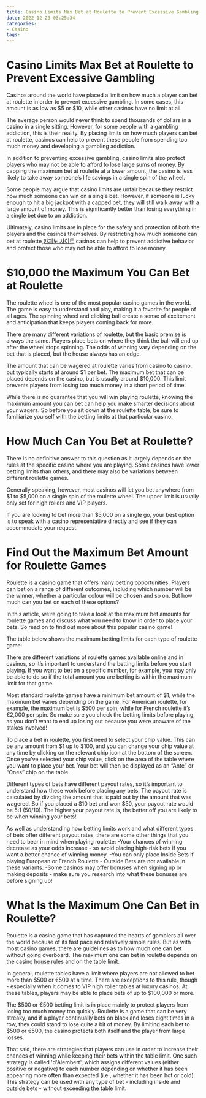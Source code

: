 ```yaml
---
title: Casino Limits Max Bet at Roulette to Prevent Excessive Gambling
date: 2022-12-23 03:25:34
categories:
- Casino
tags:
---
```



#  Casino Limits Max Bet at Roulette to Prevent Excessive Gambling

Casinos around the world have placed a limit on how much a player can bet at roulette in order to prevent excessive gambling. In some cases, this amount is as low as $5 or $10, while other casinos have no limit at all.

The average person would never think to spend thousands of dollars in a casino in a single sitting. However, for some people with a gambling addiction, this is their reality. By placing limits on how much players can bet at roulette, casinos can help to prevent these people from spending too much money and developing a gambling addiction.

In addition to preventing excessive gambling, casino limits also protect players who may not be able to afford to lose large sums of money. By capping the maximum bet at roulette at a lower amount, the casino is less likely to take away someone’s life savings in a single spin of the wheel.

Some people may argue that casino limits are unfair because they restrict how much someone can win on a single bet. However, if someone is lucky enough to hit a big jackpot with a capped bet, they will still walk away with a large amount of money. This is significantly better than losing everything in a single bet due to an addiction.

Ultimately, casino limits are in place for the safety and protection of both the players and the casinos themselves. By restricting how much someone can bet at roulette,[카지노 사이트](https://choegocasino.com/) casinos can help to prevent addictive behavior and protect those who may not be able to afford to lose money.

#  $10,000 the Maximum You Can Bet at Roulette

The roulette wheel is one of the most popular casino games in the world. The game is easy to understand and play, making it a favorite for people of all ages. The spinning wheel and clicking ball create a sense of excitement and anticipation that keeps players coming back for more.

There are many different variations of roulette, but the basic premise is always the same. Players place bets on where they think the ball will end up after the wheel stops spinning. The odds of winning vary depending on the bet that is placed, but the house always has an edge.

The amount that can be wagered at roulette varies from casino to casino, but typically starts at around $1 per bet. The maximum bet that can be placed depends on the casino, but is usually around $10,000. This limit prevents players from losing too much money in a short period of time.

While there is no guarantee that you will win playing roulette, knowing the maximum amount you can bet can help you make smarter decisions about your wagers. So before you sit down at the roulette table, be sure to familiarize yourself with the betting limits at that particular casino.

#  How Much Can You Bet at Roulette? 

There is no definitive answer to this question as it largely depends on the rules at the specific casino where you are playing. Some casinos have lower betting limits than others, and there may also be variations between different roulette games.

Generally speaking, however, most casinos will let you bet anywhere from $1 to $5,000 on a single spin of the roulette wheel. The upper limit is usually only set for high rollers and VIP players.

If you are looking to bet more than $5,000 on a single go, your best option is to speak with a casino representative directly and see if they can accommodate your request.

#  Find Out the Maximum Bet Amount for Roulette Games 

 Roulette is a casino game that offers many betting opportunities. Players can bet on a range of different outcomes, including which number will be the winner, whether a particular colour will be chosen and so on. But how much can you bet on each of these options?

In this article, we’re going to take a look at the maximum bet amounts for roulette games and discuss what you need to know in order to place your bets. So read on to find out more about this popular casino game!

The table below shows the maximum betting limits for each type of roulette game:

There are different variations of roulette games available online and in casinos, so it’s important to understand the betting limits before you start playing. If you want to bet on a specific number, for example, you may only be able to do so if the total amount you are betting is within the maximum limit for that game.

Most standard roulette games have a minimum bet amount of $1, while the maximum bet varies depending on the game. For American roulette, for example, the maximum bet is $500 per spin, while for French roulette it’s €2,000 per spin. So make sure you check the betting limits before playing, as you don’t want to end up losing out because you were unaware of the stakes involved!

To place a bet in roulette, you first need to select your chip value. This can be any amount from $1 up to $100, and you can change your chip value at any time by clicking on the relevant chip icon at the bottom of the screen. Once you’ve selected your chip value, click on the area of the table where you want to place your bet. Your bet will then be displayed as an “Ante” or “Ones” chip on the table.

Different types of bets have different payout rates, so it’s important to understand how these work before placing any bets. The payout rate is calculated by dividing the amount that is paid out by the amount that was wagered. So if you placed a $10 bet and won $50, your payout rate would be 5:1 (50/10). The higher your payout rate is, the better off you are likely to be when winning your bets!

As well as understanding how betting limits work and what different types of bets offer different payout rates, there are some other things that you need to bear in mind when playing roulette: 
-Your chances of winning decrease as your odds increase - so avoid placing high-risk bets if you want a better chance of winning money. 
-You can only place Inside Bets if playing European or French Roulette - Outside Bets are not available in these variants. 
-Some casinos may offer bonuses when signing up or making deposits - make sure you research into what these bonuses are before signing up!

#  What Is the Maximum One Can Bet in Roulette?

Roulette is a casino game that has captured the hearts of gamblers all over the world because of its fast pace and relatively simple rules. But as with most casino games, there are guidelines as to how much one can bet without going overboard. The maximum one can bet in roulette depends on the casino house rules and on the table limit.

In general, roulette tables have a limit where players are not allowed to bet more than $500 or €500 at a time. There are exceptions to this rule, though - especially when it comes to VIP high roller tables at luxury casinos. At these tables, players may be able to place bets of up to $100,000 or more.

The $500 or €500 betting limit is in place mainly to protect players from losing too much money too quickly. Roulette is a game that can be very streaky, and if a player continually bets on black and loses eight times in a row, they could stand to lose quite a bit of money. By limiting each bet to $500 or €500, the casino protects both itself and the player from large losses.

That said, there are strategies that players can use in order to increase their chances of winning while keeping their bets within the table limit. One such strategy is called 'd'Alembert', which assigns different values (either positive or negative) to each number depending on whether it has been appearing more often than expected (i.e., whether it has been hot or cold). This strategy can be used with any type of bet - including inside and outside bets - without exceeding the table limit.